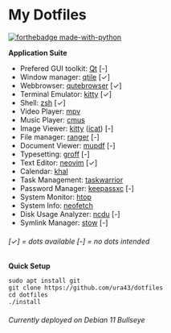 # My Dotfiles

[![forthebadge made-with-python](http://forthebadge.com/images/badges/made-with-python.svg)](https://www.python.org/)

**Application Suite**
* Prefered GUI toolkit: [Qt](https://www.qt.io) [-]
* Window manager: [qtile](https://github.com/qtile/qtile) [✓]
* Webbrowser: [qutebrowser](https://github.com/qutebrowser/qutebrowser) [✓]
* Terminal Emulator: [kitty](https://github.com/kovidgoyal/kitty) [✓]
* Shell: [zsh](https://github.com/zsh-users/zsh) [✓]
* Video Player: [mpv](https://github.com/mpv-player/mpv)
* Music Player: [cmus](https://github.com/cmus/cmus)
* Image Viewer: [kitty](https://github.com/kovidgoyal/kitty) ([icat](https://sw.kovidgoyal.net/kitty/kittens/icat/)) [-]
* File manager: [ranger](https://github.com/ranger/ranger) [-]
* Document Viewer: [mupdf](https://github.com/ArtifexSoftware/mupdf) [-]
* Typesetting: [groff](https://www.gnu.org/software/groff) [-]
* Text Editor: [neovim](https://github.com/neovim/neovim) [✓]
* Calendar: [khal](https://github.com/pimutils/khal)
* Task Management: [taskwarrior](https://github.com/GothenburgBitFactory/taskwarrior)
* Password Manager: [keepassxc](https://github.com/keepassxreboot/keepassxc) [-]
* System Monitor: [htop](https://github.com/htop-dev/htop)
* System Info: [neofetch](https://github.com/dylanaraps/neofetch)
* Disk Usage Analyzer: [ncdu](https://dev.yorhel.nl/ncdu) [-]
* Symlink Manager: [stow](https://www.gnu.org/software/stow) [-]

###### [✓] = dots available [-] = no dots intended

**Quick Setup**

    sudo apt install git
    git clone https://github.com/ura43/dotfiles
    cd dotfiles
    ./install

###### Currently deployed on Debian 11 Bullseye
